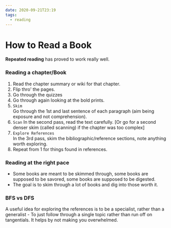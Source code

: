 ```yaml
---
date: 2020-09-21T23:19
tags: 
  - reading
---
```


# How to Read a Book

**Repeated reading** has proved to work really well. 

### Reading a chapter/Book

1. Read the chapter summary or wiki for that chapter.
2. Flip thro' the pages.
3. Go through the quizzes
4. Go through again looking at the bold prints.
5. `Skim`  
Go through the 1st and last sentence of each paragraph (aim being exposure and not comprehension).
6. `Scan`
In the second pass, read the text carefully. [Or go for a second denser skim (called scanning) if the chapter was too complex]
7. `Explore References`  
In the 3rd pass, skim the bibliographic/reference sections, note anything worth exploring.
8. Repeat from 1 for things found in references.


### Reading at the right pace
- Some books are meant to be skimmed through, some books are supposed to be savored, some books are supposed to be digested. 
- The goal is to skim through a lot of books and dig into those worth it.

### BFS vs DFS
A useful idea for exploring the references is to be a specialist, rather than a generalist - To just follow through a single topic rather than run off on tangentials. It helps by not making you overwhelmed. 
